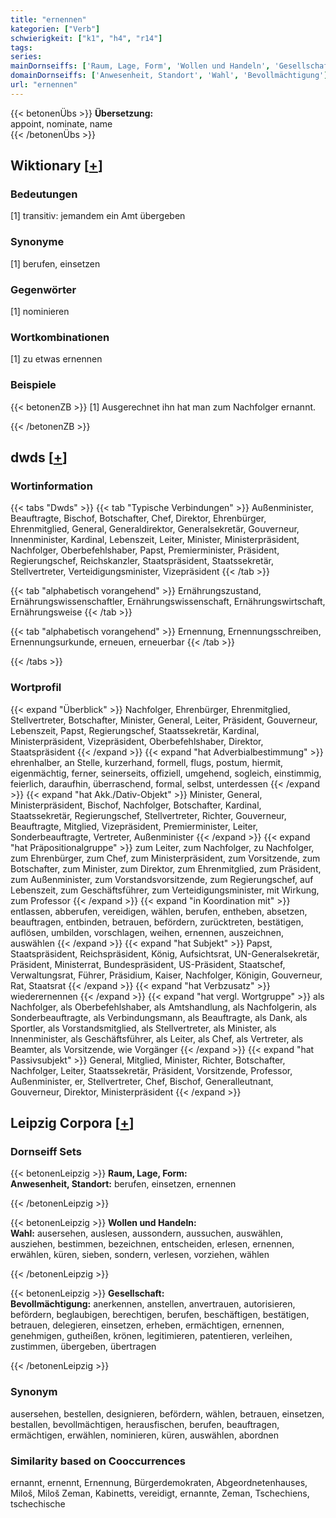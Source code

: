 ```yaml
---
title: "ernennen"
kategorien: ["Verb"]
schwierigkeit: ["k1", "h4", "r14"]
tags:
series:
mainDornseiffs: ['Raum, Lage, Form', 'Wollen und Handeln', 'Gesellschaft']
domainDornseiffs: ['Anwesenheit, Standort', 'Wahl', 'Bevollmächtigung']
url: "ernennen"
---
```


{{< betonenÜbs >}}
**Übersetzung:**  
appoint, nominate, name  
{{< /betonenÜbs >}}

## Wiktionary [[+](https://de.wiktionary.org/wiki/ernennen)]

### Bedeutungen
[1] transitiv: jemandem ein Amt übergeben  

### Synonyme
[1] berufen, einsetzen  

### Gegenwörter
[1] nominieren  

### Wortkombinationen
[1] zu etwas ernennen  

### Beispiele
{{< betonenZB >}}
[1] Ausgerechnet ihn hat man zum Nachfolger ernannt.  

{{< /betonenZB >}}


## dwds [[+](https://www.dwds.de/wb/ernennen)]

### Wortinformation
{{< tabs "Dwds" >}}
{{< tab "Typische Verbindungen" >}}
Außenminister, Beauftragte, Bischof, Botschafter, Chef, Direktor, Ehrenbürger, Ehrenmitglied, General, Generaldirektor, Generalsekretär, Gouverneur, Innenminister, Kardinal, Lebenszeit, Leiter, Minister, Ministerpräsident, Nachfolger, Oberbefehlshaber, Papst, Premierminister, Präsident, Regierungschef, Reichskanzler, Staatspräsident, Staatssekretär, Stellvertreter, Verteidigungsminister, Vizepräsident
{{< /tab >}}

{{< tab "alphabetisch vorangehend" >}}
Ernährungszustand, Ernährungswissenschaftler, Ernährungswissenschaft, Ernährungswirtschaft, Ernährungsweise
{{< /tab >}}

{{< tab "alphabetisch vorangehend" >}}
Ernennung, Ernennungsschreiben, Ernennungsurkunde, erneuen, erneuerbar
{{< /tab >}}

{{< /tabs >}}

### Wortprofil
{{< expand "Überblick" >}} Nachfolger, Ehrenbürger, Ehrenmitglied, Stellvertreter, Botschafter, Minister, General, Leiter, Präsident, Gouverneur, Lebenszeit, Papst, Regierungschef, Staatssekretär, Kardinal, Ministerpräsident, Vizepräsident, Oberbefehlshaber, Direktor, Staatspräsident {{< /expand >}}
{{< expand "hat Adverbialbestimmung" >}} ehrenhalber, an Stelle, kurzerhand, formell, flugs, postum, hiermit, eigenmächtig, ferner, seinerseits, offiziell, umgehend, sogleich, einstimmig, feierlich, daraufhin, überraschend, formal, selbst, unterdessen {{< /expand >}}
{{< expand "hat Akk./Dativ-Objekt" >}} Minister, General, Ministerpräsident, Bischof, Nachfolger, Botschafter, Kardinal, Staatssekretär, Regierungschef, Stellvertreter, Richter, Gouverneur, Beauftragte, Mitglied, Vizepräsident, Premierminister, Leiter, Sonderbeauftragte, Vertreter, Außenminister {{< /expand >}}
{{< expand "hat Präpositionalgruppe" >}} zum Leiter, zum Nachfolger, zu Nachfolger, zum Ehrenbürger, zum Chef, zum Ministerpräsident, zum Vorsitzende, zum Botschafter, zum Minister, zum Direktor, zum Ehrenmitglied, zum Präsident, zum Außenminister, zum Vorstandsvorsitzende, zum Regierungschef, auf Lebenszeit, zum Geschäftsführer, zum Verteidigungsminister, mit Wirkung, zum Professor {{< /expand >}}
{{< expand "in Koordination mit" >}} entlassen, abberufen, vereidigen, wählen, berufen, entheben, absetzen, beauftragen, entbinden, betrauen, befördern, zurücktreten, bestätigen, auflösen, umbilden, vorschlagen, weihen, ernennen, auszeichnen, auswählen {{< /expand >}}
{{< expand "hat Subjekt" >}} Papst, Staatspräsident, Reichspräsident, König, Aufsichtsrat, UN-Generalsekretär, Präsident, Ministerrat, Bundespräsident, US-Präsident, Staatschef, Verwaltungsrat, Führer, Präsidium, Kaiser, Nachfolger, Königin, Gouverneur, Rat, Staatsrat {{< /expand >}}
{{< expand "hat Verbzusatz" >}} wiederernennen {{< /expand >}}
{{< expand "hat vergl. Wortgruppe" >}} als Nachfolger, als Oberbefehlshaber, als Amtshandlung, als Nachfolgerin, als Sonderbeauftragte, als Verbindungsmann, als Beauftragte, als Dank, als Sportler, als Vorstandsmitglied, als Stellvertreter, als Minister, als Innenminister, als Geschäftsführer, als Leiter, als Chef, als Vertreter, als Beamter, als Vorsitzende, wie Vorgänger {{< /expand >}}
{{< expand "hat Passivsubjekt" >}} General, Mitglied, Minister, Richter, Botschafter, Nachfolger, Leiter, Staatssekretär, Präsident, Vorsitzende, Professor, Außenminister, er, Stellvertreter, Chef, Bischof, Generalleutnant, Gouverneur, Direktor, Ministerpräsident {{< /expand >}}

## Leipzig Corpora [[+](https://corpora.uni-leipzig.de/en/res?word=ernennen&corpusId=deu_newscrawl-public_2018)]

### Dornseiff Sets
{{< betonenLeipzig >}}
**Raum, Lage, Form:**  
**Anwesenheit, Standort:** berufen, einsetzen, ernennen  

{{< /betonenLeipzig >}}


{{< betonenLeipzig >}}
**Wollen und Handeln:**  
**Wahl:** ausersehen, auslesen, aussondern, aussuchen, auswählen, ausziehen, bestimmen, bezeichnen, entscheiden, erlesen, ernennen, erwählen, küren, sieben, sondern, verlesen, vorziehen, wählen  

{{< /betonenLeipzig >}}


{{< betonenLeipzig >}}
**Gesellschaft:**  
**Bevollmächtigung:** anerkennen, anstellen, anvertrauen, autorisieren, befördern, beglaubigen, berechtigen, berufen, beschäftigen, bestätigen, betrauen, delegieren, einsetzen, erheben, ermächtigen, ernennen, genehmigen, gutheißen, krönen, legitimieren, patentieren, verleihen, zustimmen, übergeben, übertragen  

{{< /betonenLeipzig >}}

### Synonym
ausersehen, bestellen, designieren, befördern, wählen, betrauen, einsetzen, bestallen, bevollmächtigen, herausfischen, berufen, beauftragen, ermächtigen, erwählen, nominieren, küren, auswählen, abordnen


### Similarity based on Cooccurrences
ernannt, ernennt, Ernennung, Bürgerdemokraten, Abgeordnetenhauses, Miloš, Miloš Zeman, Kabinetts, vereidigt, ernannte, Zeman, Tschechiens, tschechische

